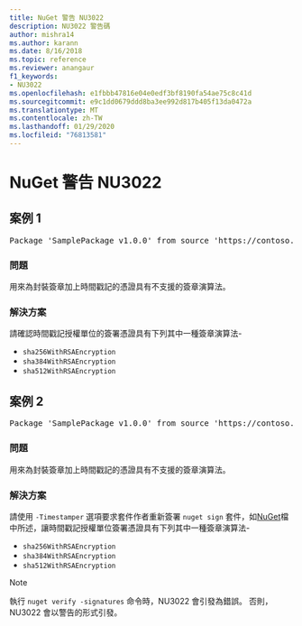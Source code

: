 ```yaml
---
title: NuGet 警告 NU3022
description: NU3022 警告碼
author: mishra14
ms.author: karann
ms.date: 8/16/2018
ms.topic: reference
ms.reviewer: anangaur
f1_keywords:
- NU3022
ms.openlocfilehash: e1fbbb47816e04e0edf3bf8190fa54ae75c8c41d
ms.sourcegitcommit: e9c1dd0679ddd8ba3ee992d817b405f13da0472a
ms.translationtype: MT
ms.contentlocale: zh-TW
ms.lasthandoff: 01/29/2020
ms.locfileid: "76813581"
---
```

# <a name="nuget-warning-nu3022"></a>NuGet 警告 NU3022

## <a name="scenario-1"></a>案例 1

<pre>Package 'SamplePackage v1.0.0' from source 'https://contoso.com/index.json': The primary signature's timestamp certificate has an unsupported signature algorithm.</pre>

### <a name="issue"></a>問題

用來為封裝簽章加上時間戳記的憑證具有不支援的簽章演算法。


### <a name="solution"></a>解決方案

請確認時間戳記授權單位的簽署憑證具有下列其中一種簽章演算法- 
* `sha256WithRSAEncryption`
* `sha384WithRSAEncryption`
* `sha512WithRSAEncryption`



## <a name="scenario-2"></a>案例 2

<pre>Package 'SamplePackage v1.0.0' from source 'https://contoso.com/index.json': The timestamp certificate has an unsupported signature algorithm (SHA1). The following algorithms are supported: SHA256RSA, SHA384RSA, SHA512RSA.</pre>

### <a name="issue"></a>問題

用來為封裝簽章加上時間戳記的憑證具有不支援的簽章演算法。


### <a name="solution"></a>解決方案

請使用 `-Timestamper` 選項要求套件作者重新簽署 `nuget sign` 套件，如[NuGet](../../create-packages/sign-a-package.md)檔中所述，讓時間戳記授權單位簽署憑證具有下列其中一種簽章演算法-
* `sha256WithRSAEncryption`
* `sha384WithRSAEncryption`
* `sha512WithRSAEncryption`


> [!Note]
> 執行 `nuget verify -signatures` 命令時，NU3022 會引發為錯誤。 否則，NU3022 會以警告的形式引發。
